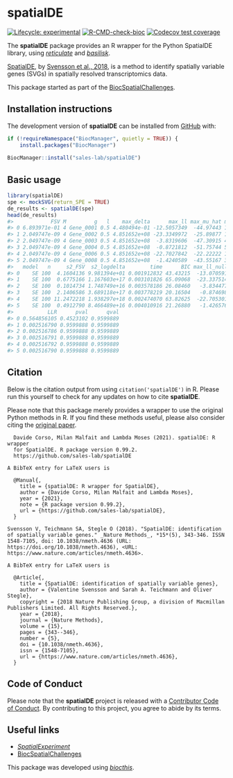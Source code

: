 
<!-- README.md is generated from README.Rmd. Please edit that file -->

# spatialDE

<!-- badges: start -->

[![Lifecycle:
experimental](https://img.shields.io/badge/lifecycle-experimental-orange.svg)](https://www.tidyverse.org/lifecycle/#experimental)
[![R-CMD-check-bioc](https://github.com/sales-lab/spatialDE/workflows/R-CMD-check-bioc/badge.svg)](https://github.com/sales-lab/spatialDE/actions)
[![Codecov test
coverage](https://codecov.io/gh/sales-lab/spatialDE/branch/main/graph/badge.svg)](https://codecov.io/gh/sales-lab/spatialDE?branch=main)
<!-- badges: end -->

The **spatialDE** package provides an R wrapper for the Python SpatialDE
library, using
*[reticulate](https://CRAN.R-project.org/package=reticulate)* and
*[basilisk](https://bioconductor.org/packages/3.13/basilisk)*.

[SpatialDE](https://github.com/Teichlab/SpatialDE), by [Svensson et al.,
2018](https://doi.org/10.1038/nmeth.4636), is a method to identify
spatially variable genes (SVGs) in spatially resolved transcriptomics
data.

This package started as part of the
[BiocSpatialChallenges](https://helenalc.github.io/BiocSpatialChallenges/index.html).

## Installation instructions

<!-- Get the latest stable `R` release from [CRAN](http://cran.r-project.org/). Then install `spatialDE` using from [Bioconductor](http://bioconductor.org/) the following code: -->
<!-- ```{r 'install', eval = FALSE} -->
<!-- if (!requireNamespace("BiocManager", quietly = TRUE)) { -->
<!--     install.packages("BiocManager") -->
<!-- } -->
<!-- BiocManager::install("spatialDE") -->
<!-- ``` -->

The development version of **spatialDE** can be installed from
[GitHub](https://github.com/sales-lab/spatialDE) with:

``` r
if (!requireNamespace("BiocManager", quietly = TRUE)) {
    install.packages("BiocManager")
    
BiocManager::install("sales-lab/spatialDE")
```

## Basic usage

``` r
library(spatialDE)
spe <- mockSVG(return_SPE = TRUE)
de_results <- spatialDE(spe)
head(de_results)
#>            FSV M         g   l    max_delta      max_ll max_mu_hat max_s2_t_hat
#> 0 6.893971e-01 4 Gene_0001 0.5 4.480494e-01 -12.5057349  -44.97443 1.016237e+03
#> 1 2.049747e-09 4 Gene_0002 0.5 4.851652e+08 -23.3349972  -25.89877 1.382703e-06
#> 2 2.049747e-09 4 Gene_0003 0.5 4.851652e+08  -3.8319606  -47.30915 4.613312e-06
#> 3 2.049747e-09 4 Gene_0004 0.5 4.851652e+08  -0.8721812  -51.75744 5.521607e-06
#> 4 2.049747e-09 4 Gene_0006 0.5 4.851652e+08 -22.7027842  -22.22222 1.018043e-06
#> 5 2.049747e-09 4 Gene_0008 0.5 4.851652e+08  -1.4240589  -43.55167 3.909613e-06
#>   model   n     s2_FSV  s2_logdelta        time      BIC max_ll_null
#> 0    SE 100  4.1604136 9.981394e+01 0.001912832 43.43215  -13.070591
#> 1    SE 100  0.6775166 1.167603e+17 0.003101826 65.09068  -23.337514
#> 2    SE 100  0.1014734 1.748749e+16 0.003578186 26.08460   -3.834477
#> 3    SE 100  2.1406586 3.689118e+17 0.003778219 20.16504   -0.874698
#> 4    SE 100 11.2472218 1.938297e+18 0.002474070 63.82625  -22.705301
#> 5    SE 100  0.4912790 8.466489e+16 0.004010916 21.26880   -1.426576
#>           LLR      pval      qval
#> 0 0.564856105 0.4523102 0.9599889
#> 1 0.002516790 0.9599888 0.9599889
#> 2 0.002516786 0.9599888 0.9599889
#> 3 0.002516791 0.9599888 0.9599889
#> 4 0.002516792 0.9599888 0.9599889
#> 5 0.002516790 0.9599888 0.9599889
```

## Citation

<!-- TODO: update once pkg on BioC -->

Below is the citation output from using `citation('spatialDE')` in R.
Please run this yourself to check for any updates on how to cite
**spatialDE**.

Please note that this package merely provides a wrapper to use the
original Python methods in R. If you find these methods useful, please
also consider citing the [original
paper](https://doi.org/10.1038/nmeth.4636).


      Davide Corso, Milan Malfait and Lambda Moses (2021). spatialDE: R wrapper 
      for SpatialDE. R package version 0.99.2.
      https://github.com/sales-lab/spatialDE

    A BibTeX entry for LaTeX users is

      @Manual{,
        title = {spatialDE: R wrapper for SpatialDE},
        author = {Davide Corso, Milan Malfait and Lambda Moses},
        year = {2021},
        note = {R package version 0.99.2},
        url = {https://github.com/sales-lab/spatialDE},
      }

    Svensson V, Teichmann SA, Stegle O (2018). "SpatialDE: identification
    of spatially variable genes." _Nature Methods_, *15*(5), 343-346. ISSN
    1548-7105, doi: 10.1038/nmeth.4636 (URL:
    https://doi.org/10.1038/nmeth.4636), <URL:
    https://www.nature.com/articles/nmeth.4636>.

    A BibTeX entry for LaTeX users is

      @Article{,
        title = {SpatialDE: identification of spatially variable genes},
        author = {Valentine Svensson and Sarah A. Teichmann and Oliver Stegle},
        copyright = {2018 Nature Publishing Group, a division of Macmillan Publishers Limited. All Rights Reserved.},
        year = {2018},
        journal = {Nature Methods},
        volume = {15},
        pages = {343--346},
        number = {5},
        doi = {10.1038/nmeth.4636},
        issn = {1548-7105},
        url = {https://www.nature.com/articles/nmeth.4636},
      }

## Code of Conduct

Please note that the **spatialDE** project is released with a
[Contributor Code of
Conduct](https://contributor-covenant.org/version/2/0/CODE_OF_CONDUCT.html).
By contributing to this project, you agree to abide by its terms.

## Useful links

-   *[SpatialExperiment](https://bioconductor.org/packages/3.13/SpatialExperiment)*
-   [BiocSpatialChallenges](https://helenalc.github.io/BiocSpatialChallenges/index.html)

This package was developed using
*[biocthis](https://bioconductor.org/packages/3.13/biocthis)*.
